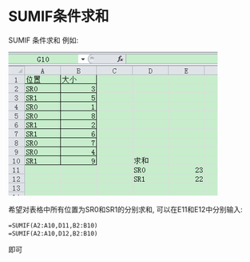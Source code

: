 # SUMIF条件求和

SUMIF 条件求和
例如:

![条件求和例子](_v_images/_image_1508485232_19895.png)

希望对表格中所有位置为SR0和SR1的分别求和, 可以在E11和E12中分别输入:
```
=SUMIF(A2:A10,D11,B2:B10)
=SUMIF(A2:A10,D12,B2:B10)
```
即可